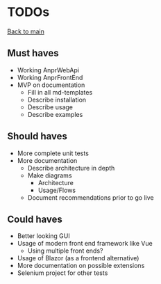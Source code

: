 # TODOs

[Back to main](../README.md)

## Must haves
- Working AnprWebApi
- Working AnprFrontEnd
- MVP on documentation
  - Fill in all md-templates
  - Describe installation
  - Describe usage
  - Describe examples

## Should haves
- More complete unit tests
- More documentation
  - Describe architecture in depth
  - Make diagrams
    - Architecture
    - Usage/Flows
  - Document recommendations prior to go live

## Could haves
- Better looking GUI
- Usage of modern front end framework like Vue
  - Using multiple front ends?
- Usage of Blazor (as a frontend alternative)
- More documentation on possible extensions
- Selenium project for other tests
